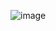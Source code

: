 ![image](https://github.com/milu0925/bookcamp/assets/122149992/bf83715c-8515-4046-877d-a86222e1ca1e)
